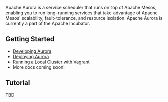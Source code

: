 Apache Aurora is a service scheduler that runs on top of Apache Mesos, enabling
you to run long-running services that take advantage of Apache Mesos'
scalability, fault-tolerance, and resource isolation. Apache Aurora is
currently a part of the Apache Incubator.

Getting Started
---------------
* [Developing Aurora](docs/developing-aurora-scheduler.md)
* [Deploying Aurora](docs/deploying-aurora-scheduler.md)
* [Running a Local Cluster with Vagrant](docs/vagrant.md)
* More docs coming soon!

Tutorial
--------
TBD
